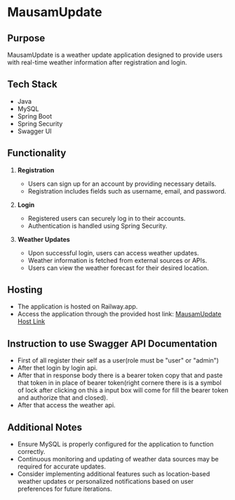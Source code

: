 # MausamUpdate

## Purpose
MausamUpdate is a weather update application designed to provide users with real-time weather information after registration and login.

## Tech Stack
- Java
- MySQL
- Spring Boot
- Spring Security
- Swagger UI

## Functionality
1. **Registration**
   - Users can sign up for an account by providing necessary details.
   - Registration includes fields such as username, email, and password.

2. **Login**
   - Registered users can securely log in to their accounts.
   - Authentication is handled using Spring Security.

3. **Weather Updates**
   - Upon successful login, users can access weather updates.
   - Weather information is fetched from external sources or APIs.
   - Users can view the weather forecast for their desired location.

## Hosting
- The application is hosted on Railway.app.
- Access the application through the provided host link: [MausamUpdate Host Link](https://dice1-production.up.railway.app/swagger-ui/index.html)
## Instruction to use Swagger API Documentation
 - First of all register their self as a user(role must be "user" or "admin")
 - After thet login by login api.
 - After that in response body there is a bearer token copy that and paste that token in in place of bearer token(right cornere there is is a symbol of lock after 
   clicking on this a input box will come for fill the bearer token and authorize that and closed).
 - After that access the weather api.
 
## Additional Notes
- Ensure MySQL is properly configured for the application to function correctly.
- Continuous monitoring and updating of weather data sources may be required for accurate updates.
- Consider implementing additional features such as location-based weather updates or personalized notifications based on user preferences for future iterations.
